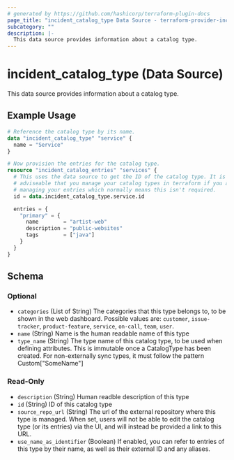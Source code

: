 ```yaml
---
# generated by https://github.com/hashicorp/terraform-plugin-docs
page_title: "incident_catalog_type Data Source - terraform-provider-incident"
subcategory: ""
description: |-
  This data source provides information about a catalog type.
---
```


# incident_catalog_type (Data Source)

This data source provides information about a catalog type.

## Example Usage

```terraform
# Reference the catalog type by its name.
data "incident_catalog_type" "service" {
  name = "Service"
}

# Now provision the entries for the catalog type.
resource "incident_catalog_entries" "services" {
  # This uses the data source to get the ID of the catalog type. It is usually
  # adviseable that you manage your catalog types in terraform if you are also
  # managing your entries which normally means this isn't required.
  id = data.incident_catalog_type.service.id

  entries = {
    "primary" = {
      name        = "artist-web"
      description = "public-websites"
      tags        = ["java"]
    }
  }
}
```

<!-- schema generated by tfplugindocs -->
## Schema

### Optional

- `categories` (List of String) The categories that this type belongs to, to be shown in the web dashboard. Possible values are: `customer`, `issue-tracker`, `product-feature`, `service`, `on-call`, `team`, `user`.
- `name` (String) Name is the human readable name of this type
- `type_name` (String) The type name of this catalog type, to be used when defining attributes. This is immutable once a CatalogType has been created. For non-externally sync types, it must follow the pattern Custom["SomeName"]

### Read-Only

- `description` (String) Human readble description of this type
- `id` (String) ID of this catalog type
- `source_repo_url` (String) The url of the external repository where this type is managed. When set, users will not be able to edit the catalog type (or its entries) via the UI, and will instead be provided a link to this URL.
- `use_name_as_identifier` (Boolean) If enabled, you can refer to entries of this type by their name, as well as their external ID and any aliases.



